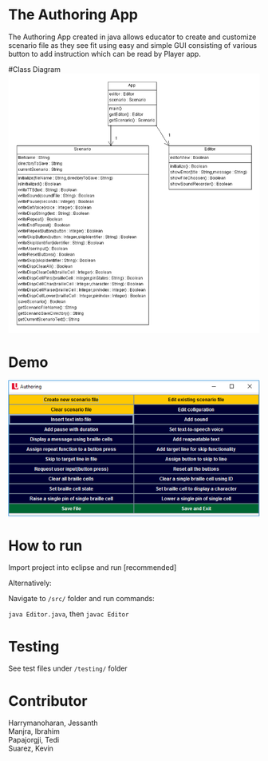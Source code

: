# The Authoring App
The Authoring App created in java allows educator to create and customize scenario file as they see fit using easy and simple GUI consisting of various button to add instruction which can be read by Player app.

#Class Diagram
![Authoring App Image](https://raw.githubusercontent.com/JesseyH/Player/AuthoringApp/ClassDiagram.png)

# Demo
![Authoring App Image](https://raw.githubusercontent.com/JesseyH/Player/AuthoringApp/demo.png)

# How to run

Import project into eclipse and run [recommended]

Alternatively:

Navigate to `/src/` folder and run commands:

  `java Editor.java`, then `javac Editor`
  
# Testing
See test files under `/testing/` folder

# Contributor
Harrymanoharan, Jessanth  
Manjra, Ibrahim  
Papajorgji, Tedi  
Suarez, Kevin  